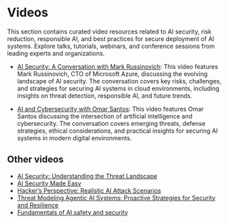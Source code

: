 # Videos

This section contains curated video resources related to AI security, risk reduction, responsible AI, and best practices for secure deployment of AI systems. Explore talks, tutorials, webinars, and conference sessions from leading experts and organizations.

 - [AI Security: A Conversation with Mark Russinovich](https://www.youtube.com/watch?v=f0MDjS9-dNw): This video features Mark Russinovich, CTO of Microsoft Azure, discussing the evolving landscape of AI security. The conversation covers key risks, challenges, and strategies for securing AI systems in cloud environments, including insights on threat detection, responsible AI, and future trends.

 - [AI and Cybersecurity with Omar Santos](https://www.youtube.com/watch?v=RWurcal_Nbo): This video features Omar Santos discussing the intersection of artificial intelligence and cybersecurity. The conversation covers emerging threats, defense strategies, ethical considerations, and practical insights for securing AI systems in modern digital environments.


## Other videos
- [AI Security: Understanding the Threat Landscape](https://www.youtube.com/watch?v=trpxDHDYGJU)
- [AI Security Made Easy](https://www.youtube.com/watch?v=iWnYSdj9rxE)
- [Hacker’s Perspective: Realistic AI Attack Scenarios](https://www.youtube.com/watch?v=aUfRHxeA15I)
- [Threat Modeling Agentic AI Systems: Proactive Strategies for Security and Resilience](https://www.youtube.com/watch?v=R49Cv7pJ2KA)
- [Fundamentals of AI safety and security](https://www.youtube.com/watch?v=g2QDM75VsrE)
